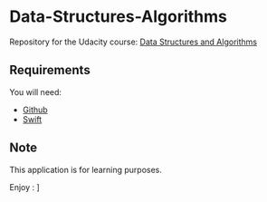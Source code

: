 # Data-Structures-Algorithms
Repository for the Udacity course: [Data Structures and Algorithms](https://www.udacity.com/course/data-structures-and-algorithms-in-swift--ud1011)

## Requirements
You will need:
- [Github](https://desktop.github.com/)
- [Swift](https://www.apple.com/swift/)

## Note
This application is for learning purposes.

Enjoy : ] 
